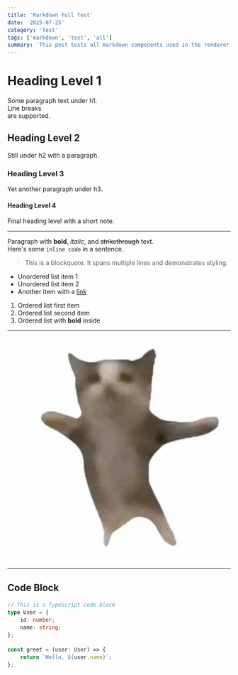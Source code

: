 ```yaml
---
title: 'Markdown Full Test'
date: '2025-07-25'
category: 'test'
tags: ['markdown', 'test', 'all']
summary: 'This post tests all markdown components used in the renderer.'
---
```


# Heading Level 1

Some paragraph text under h1.  
Line breaks  
are supported.

## Heading Level 2

Still under h2 with a paragraph.

### Heading Level 3

Yet another paragraph under h3.

#### Heading Level 4

Final heading level with a short note.

---

Paragraph with **bold**, _italic_, and ~~strikethrough~~ text.  
Here's some `inline code` in a sentence.

> This is a blockquote.
> It spans multiple lines and demonstrates styling.

- Unordered list item 1
- Unordered list item 2
- Another item with a [link](https://example.com)

1. Ordered list first item
2. Ordered list second item
3. Ordered list with **bold** inside

---

![귀여운 고양이](/images/test.jpg)

---

## Code Block

```ts
// This is a TypeScript code block
type User = {
    id: number;
    name: string;
};

const greet = (user: User) => {
    return `Hello, ${user.name}`;
};
```
